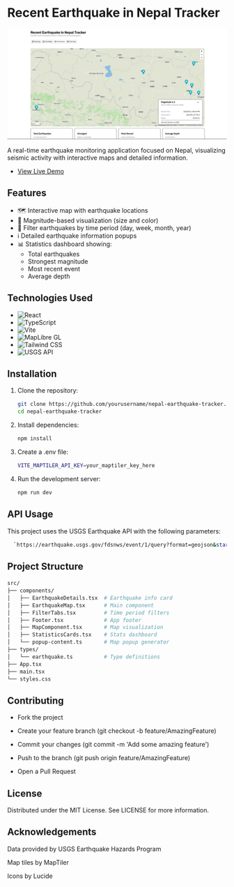# Recent Earthquake in Nepal Tracker

![Project Screenshot](image.png)

A real-time earthquake monitoring application focused on Nepal, visualizing seismic activity with interactive maps and detailed information.

- [View Live Demo](https://recent-earthquake-nepal.vercel.app/)

## Features

- 🗺️ Interactive map with earthquake locations
- 🔴 Magnitude-based visualization (size and color)
- 📅 Filter earthquakes by time period (day, week, month, year)
- ℹ️ Detailed earthquake information popups
- 📊 Statistics dashboard showing:
  - Total earthquakes
  - Strongest magnitude
  - Most recent event
  - Average depth

## Technologies Used

- ![React](https://img.shields.io/badge/React-19.0-blue)
- ![TypeScript](https://img.shields.io/badge/TypeScript-5.7.2-blue)
- ![Vite](https://img.shields.io/badge/Vite-6.2-yellow)
- ![MapLibre GL](https://img.shields.io/badge/MapLibre_GL-5.2-lightgrey)
- ![Tailwind CSS](https://img.shields.io/badge/Tailwind_CSS-4.0-blueviolet)
- ![USGS API](https://img.shields.io/badge/USGS_Earthquake_API-1.0-green)

## Installation

1. Clone the repository:
   ```bash
   git clone https://github.com/yourusername/nepal-earthquake-tracker.git
   cd nepal-earthquake-tracker
   ```

2. Install dependencies:
   ```bash
   npm install
   ```

3. Create a .env file:
   ```bash
   VITE_MAPTILER_API_KEY=your_maptiler_key_here
   ```

4. Run the development server:
   ```bash
   npm run dev
   ```

## API Usage

This project uses the USGS Earthquake API with the following parameters:
 ```bash
   `https://earthquake.usgs.gov/fdsnws/event/1/query?format=geojson&starttime=${date}&minlatitude=26&maxlatitude=30&minlongitude=80&maxlongitude=89`
   ```

## Project Structure

```bash
src/
├── components/
│   ├── EarthquakeDetails.tsx  # Earthquake info card
│   ├── EarthquakeMap.tsx      # Main component
│   ├── FilterTabs.tsx         # Time period filters
│   ├── Footer.tsx             # App footer
│   ├── MapComponent.tsx       # Map visualization
│   ├── StatisticsCards.tsx    # Stats dashboard
│   └── popup-content.ts       # Map popup generator
├── types/
│   └── earthquake.ts          # Type definitions
├── App.tsx
├── main.tsx
└── styles.css
```

## Contributing
- Fork the project

- Create your feature branch (git checkout -b feature/AmazingFeature)

- Commit your changes (git commit -m 'Add some amazing feature')

- Push to the branch (git push origin feature/AmazingFeature)

- Open a Pull Request

## License
Distributed under the MIT License. See LICENSE for more information.

## Acknowledgements
Data provided by USGS Earthquake Hazards Program

Map tiles by MapTiler

Icons by Lucide